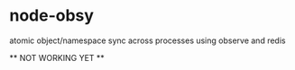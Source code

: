 node-obsy
=========

atomic object/namespace sync across processes using observe and redis


** NOT WORKING YET **